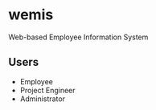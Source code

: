 # wemis
Web-based Employee Information System

## Users
 * Employee
 * Project Engineer
 * Administrator
